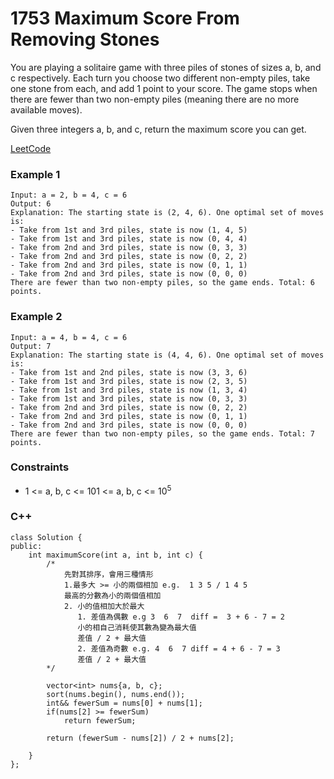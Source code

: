 # 1753 Maximum Score From Removing Stones

You are playing a solitaire game with three piles of stones of sizes a​​​​​​, b,​​​​​​ and c​​​​​​ respectively. Each turn you choose two different non-empty piles, take one stone from each, and add 1 point to your score. The game stops when there are fewer than two non-empty piles (meaning there are no more available moves).

Given three integers a​​​​​, b,​​​​​ and c​​​​​, return the maximum score you can get.

[LeetCode](https://leetcode.cn/problems/maximum-score-from-removing-stones/)

### Example 1

```
Input: a = 2, b = 4, c = 6
Output: 6
Explanation: The starting state is (2, 4, 6). One optimal set of moves is:
- Take from 1st and 3rd piles, state is now (1, 4, 5)
- Take from 1st and 3rd piles, state is now (0, 4, 4)
- Take from 2nd and 3rd piles, state is now (0, 3, 3)
- Take from 2nd and 3rd piles, state is now (0, 2, 2)
- Take from 2nd and 3rd piles, state is now (0, 1, 1)
- Take from 2nd and 3rd piles, state is now (0, 0, 0)
There are fewer than two non-empty piles, so the game ends. Total: 6 points.
```

### Example 2

```
Input: a = 4, b = 4, c = 6
Output: 7
Explanation: The starting state is (4, 4, 6). One optimal set of moves is:
- Take from 1st and 2nd piles, state is now (3, 3, 6)
- Take from 1st and 3rd piles, state is now (2, 3, 5)
- Take from 1st and 3rd piles, state is now (1, 3, 4)
- Take from 1st and 3rd piles, state is now (0, 3, 3)
- Take from 2nd and 3rd piles, state is now (0, 2, 2)
- Take from 2nd and 3rd piles, state is now (0, 1, 1)
- Take from 2nd and 3rd piles, state is now (0, 0, 0)
There are fewer than two non-empty piles, so the game ends. Total: 7 points.
```

 

### Constraints

* 1 <= a, b, c <= 101 <= a, b, c <= 10<sup>5</sup>

### C++ 

```
class Solution {
public:
    int maximumScore(int a, int b, int c) {
        /*
            先對其排序，會用三種情形
            1.最多大 >= 小的兩個相加 e.g.  1 3 5 / 1 4 5
            最高的分數為小的兩個值相加
            2. 小的值相加大於最大 
               1. 差值為偶數 e.g 3  6  7  diff =  3 + 6 - 7 = 2
               小的相自己消耗使其數為變為最大值
               差值 / 2 + 最大值
               2. 差值為奇數 e.g. 4  6  7 diff = 4 + 6 - 7 = 3 
               差值 / 2 + 最大值
        */

        vector<int> nums{a, b, c};
        sort(nums.begin(), nums.end());
        int&& fewerSum = nums[0] + nums[1];
        if(nums[2] >= fewerSum)
            return fewerSum;
        
        return (fewerSum - nums[2]) / 2 + nums[2];

    }
};
```